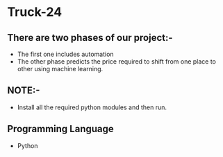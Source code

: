 # Truck-24

## There are two phases of our project:-
- The first one includes automation
- The other phase predicts the price required to shift from one place to other using machine learning.

## NOTE:-
- Install all the required python modules and then run.

## Programming Language
- Python
